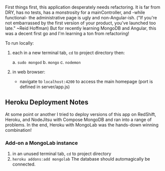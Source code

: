 First things first, this application desperately needs refactoring.   It is far from DRY, has no tests, has a monstrosity for a mainController, and -while functional- the administrative page is ugly and non-Angular-ish.  ("If you're not embarrassed by the first version of your product, you've launched too late." ~Reid Hoffman)  But for recently learning MongoDB and Angular, this was a decent first go and I'm learning a ton from refactoring!



To run locally:

1. each in a new terminal tab, `cd` to project directory then:

	a. `sudo mongod`
	b. `mongo`
	c. `nodemon`

2. in web browser:
	- navigate to `localhost:4200` to access the main homepage (port is defined in server/app.js)


Heroku Deployment Notes
-----------------------

At some point or another I tried to deploy versions of this app on RedShift, Heroku, and NodeJitsu with Compose MongoDB and ran into a range of problems.  In the end, Heroku with MongoLab was the hands-down winning combination!

### Add-on a MongoLab instance
1. in an unused terminal tab, `cd` to project directory
2. `heroku addons:add mongolab`
The database should automagically be connected.
